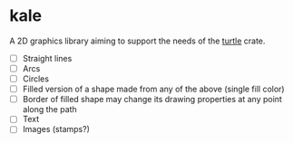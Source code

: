 # kale

A 2D graphics library aiming to support the needs of the [turtle] crate.

- [ ] Straight lines
- [ ] Arcs
- [ ] Circles
- [ ] Filled version of a shape made from any of the above (single fill color)
- [ ] Border of filled shape may change its drawing properties at any point along the path
- [ ] Text
- [ ] Images (stamps?)

[turtle]: https://github.com/sunjay/turtle
